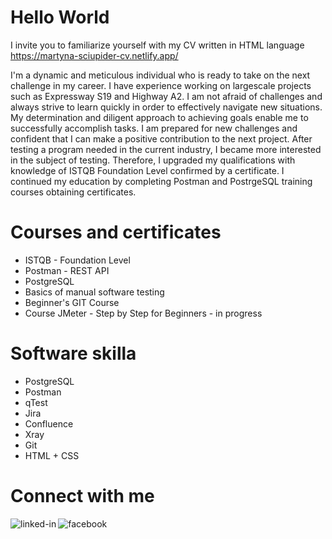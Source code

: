 # Hello World
I invite you to familiarize yourself with my CV written in HTML language 
https://martyna-sciupider-cv.netlify.app/

I'm a dynamic and meticulous individual who is ready to take on the
next challenge in my career. I have experience working on
largescale projects such as Expressway S19 and Highway A2. I am
not afraid of challenges and always strive to learn quickly in order to
effectively navigate new situations. My determination and diligent
approach to achieving goals enable me to successfully accomplish
tasks. I am prepared for new challenges and confident that I can
make a positive contribution to the next project.
After testing a program needed in the current industry, I became
more interested in the subject of testing. Therefore, I upgraded my
qualifications with knowledge of ISTQB Foundation Level confirmed
by a certificate. I continued my education by completing Postman
and PostrgeSQL training courses obtaining certificates.

# Courses and certificates 
- ISTQB - Foundation Level
- Postman - REST API
- PostgreSQL
- Basics of manual software testing
- Beginner's GIT Course
- Course JMeter - Step by Step for Beginners  -  in progress

# Software skilla
- PostgreSQL
- Postman
- qTest
- Jira
- Confluence
- Xray
- Git
- HTML + CSS

# Connect with me
[<img align="left" alt="linked-in" src="https://img.shields.io/badge/linkedin-%230077B5.svg?&style=for-the-badge&logo=linkedin&logoColor=white" />](https://www.linkedin.com/in/martyna-was/)
[<img align="left" alt="facebook" src="https://img.shields.io/badge/facebook-%231877F2.svg?&style=for-the-badge&logo=facebook&logoColor=white" />]( https://www.facebook.com/martyna.was.sciupider)
